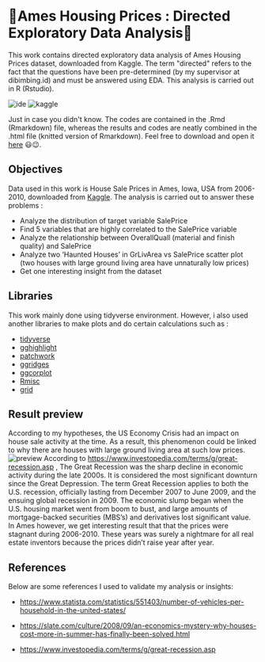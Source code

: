 # :star2:Ames Housing Prices : Directed Exploratory Data Analysis:star2:

This work contains directed exploratory data analysis of Ames Housing Prices dataset, downloaded from Kaggle. The term "directed" refers to the fact that the questions have been pre-determined (by my supervisor at dibimbing.id) and must be answered using EDA. This analysis is carried out in R (Rstudio).

![ide](https://img.shields.io/badge/RStudio-75AADB?style=for-the-badge&logo=RStudio&logoColor=white)
![kaggle](https://img.shields.io/badge/Kaggle-20BEFF?style=for-the-badge&logo=Kaggle&logoColor=white)

Just in case you didn't know. The codes are contained in the .Rmd (Rmarkdown) file, whereas the results and codes are neatly combined in the .html file (knitted version of Rmarkdown). Feel free to download and open it [here](https://indrayantom.github.io/ames_directedDEA/) 😃😉.

## Objectives
Data used in this work is House Sale Prices in Ames, Iowa, USA from 2006-2010, downloaded from [Kaggle](https://www.kaggle.com/c/house-prices-advanced-regression-techniques). The analysis is carried out to answer these problems :

- Analyze the distribution of target variable SalePrice
- Find 5 variables that are highly correlated to the SalePrice variable
- Analyze the relationship between OverallQuall (material and finish quality) and SalePrice
- Analyze two ‘Haunted Houses’ in GrLivArea vs SalePrice scatter plot (two houses with large ground living area have unnaturally low prices)
- Get one interesting insight from the dataset

## Libraries
This work mainly done using tidyverse environment. However, i also used another libraries to make plots and do certain calculations such as :

- [tidyverse](https://www.tidyverse.org/)
- [gghighlight](https://cran.r-project.org/web/packages/gghighlight/vignettes/gghighlight.html)
- [patchwork](https://patchwork.data-imaginist.com/)
- [ggridges](https://cran.r-project.org/web/packages/ggridges/vignettes/introduction.html#:~:text=The%20ggridges%20package%20provides%20two,then%20draws%20those%20using%20ridgelines.)
- [ggcorplot](https://www.rdocumentation.org/packages/Deducer/versions/0.7-9/topics/ggcorplot)
- [Rmisc](https://www.rdocumentation.org/packages/Rmisc/versions/1.5)
- [grid](https://stat.ethz.ch/R-manual/R-devel/library/grid/html/00Index.html)

## Result preview
According to my hypotheses, the US Economy Crisis had an impact on house sale activity at the time. As a result, this phenomenon could be linked to why there are houses with large ground living area at such low prices.
![preview](https://user-images.githubusercontent.com/92590596/145586144-61ee3f84-26f2-438d-9634-abe93e6c45e2.png)
According to https://www.investopedia.com/terms/g/great-recession.asp , The Great Recession was the sharp decline in economic activity during the late 2000s. It is considered the most significant downturn since the Great Depression. The term Great Recession applies to both the U.S. recession, officially lasting from December 2007 to June 2009, and the ensuing global recession in 2009. The economic slump began when the U.S. housing market went from boom to bust, and large amounts of mortgage-backed securities (MBS’s) and derivatives lost significant value. In Ames however, we get interesting result that that the prices were stagnant during 2006-2010. These years was surely a nightmare for all real estate inventors because the prices didn’t raise year after year.

## References
Below are some references I used to validate my analysis or insights:

- https://www.statista.com/statistics/551403/number-of-vehicles-per-household-in-the-united-states/

- https://slate.com/culture/2008/09/an-economics-mystery-why-houses-cost-more-in-summer-has-finally-been-solved.html

- https://www.investopedia.com/terms/g/great-recession.asp

